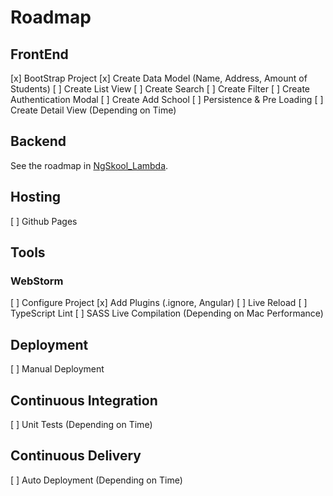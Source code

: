 # Roadmap

## FrontEnd

[x] BootStrap Project
[x] Create Data Model (Name, Address, Amount of Students)
[ ] Create List View
[ ] Create Search
[ ] Create Filter
[ ] Create Authentication Modal
[ ] Create Add School
[ ] Persistence & Pre Loading
[ ] Create Detail View (Depending on Time)

## Backend

See the roadmap in [NgSkool_Lambda](https://github.com/jacktator/NgSkool_Lambda#roadmap).

## Hosting

[ ] Github Pages

## Tools

### WebStorm

[ ] Configure Project
[x] Add Plugins (.ignore, Angular)
[ ] Live Reload
[ ] TypeScript Lint
[ ] SASS Live Compilation (Depending on Mac Performance)

## Deployment

[ ] Manual Deployment

## Continuous Integration

[ ] Unit Tests (Depending on Time)

## Continuous Delivery

[ ] Auto Deployment (Depending on Time)
